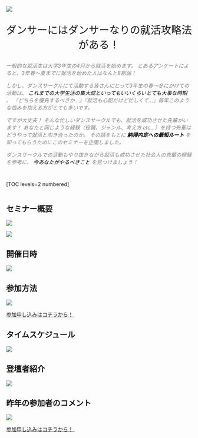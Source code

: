 ![](/img/news/121/1.jpg)

<div style="text-align: center;">

<span style="font-size: 200%;">

ダンサーにはダンサーなりの就活攻略法がある！

</span>

</div>


<span style="color: Gray; ">

*一般的な就活生は大学3年生の4月から就活を始めます。*
*とあるアンケートによると、3年春〜夏までに就活を始めた人はなんと8割弱！*

*しかし、ダンスサークルにて活動する皆さんにとって3年生の春〜冬にかけての活動は、 <span style="color: Black; ">これまでの大学生活の集大成といってもいいくらいとても大事な時期</span> 。*
*『どちらを優先するべきか...』『就活も心配だけど忙しくて...』毎年このような悩みを抱える方がとても多いです。*

*ですが大丈夫！*
*そんな忙しいダンスサークルでも、就活を成功させた先輩がいます！*
*あなたと同じような経験（役職、ジャンル、考え方 etc…）を持つ先輩はどうやって就活と向き合ったのか。*
*その話をもとに __<span style="color: Black; ">納得内定への最短ルート</span>__ を知ってもらうためにこのセミナーを企画しました。*

*ダンスサークルでの活動もやり抜きながら就活も成功させた社会人の先輩の経験を参考に、 <span style="color: Black; ">今あなたがやるべきこと</span> を見つけましょう！*

</span>


<div style="margin: 3em 0;">

[TOC levels=2 numbered]

</div>



## セミナー概要

![](/img/news/121/2.jpg)

![](/img/news/121/3.jpg)

## 開催日時

![](/img/news/121/4.jpg)

## 参加方法

![](/img/news/121/5.jpg)

<a href="https://forms.gle/8httMwKA54EWpgu98" target=”_blank” class="button button--accent">
<span class="button__text">参加申し込みはコチラから！</span><i class="button__icon fas fa-arrow-right"></i>
</a>　

## タイムスケジュール

![](/img/news/121/6.jpg)

## 登壇者紹介

![](/img/news/121/7.jpg)

## 昨年の参加者のコメント

![](/img/news/121/8.jpg)


<a href="https://forms.gle/8httMwKA54EWpgu98" target=”_blank” class="button button--accent">
<span class="button__text">参加申し込みはコチラから！</span><i class="button__icon fas fa-arrow-right"></i>
</a>　
